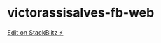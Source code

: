 # victorassisalves-fb-web

[Edit on StackBlitz ⚡️](https://stackblitz.com/edit/victorassisalves-fb-web)